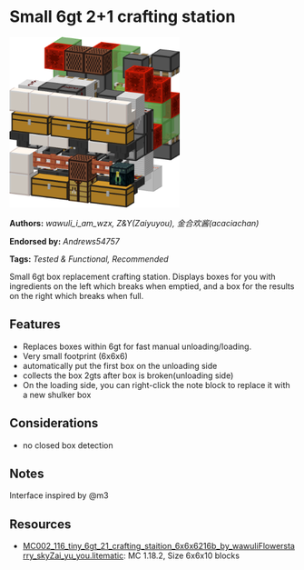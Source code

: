# Small 6gt 2+1 crafting station
<img alt="area_render_2.png" src="images/area_render_2.png?raw=1" height="300px">

**Authors:** *wawuli_i_am_wzx, Z&Y(Zaiyuyou), 金合欢酱(acaciachan)*

**Endorsed by:** *Andrews54757*

**Tags:** *Tested & Functional, Recommended*

Small 6gt box replacement crafting station. Displays boxes for you with ingredients on the left which breaks when emptied, and a box for the results on the right which breaks when full.

## Features
- Replaces boxes within 6gt for fast manual unloading/loading.
- Very small footprint (6x6x6)
- automatically put the first box on the unloading side
- collects the box 2gts after box is broken(unloading side)
- On the loading side, you can right-click the note block to replace it with a new shulker box

## Considerations
- no closed box detection

## Notes
Interface inspired by @m3

## Resources
- [MC002_116_tiny_6gt_21_crafting_staition_6x6x6216b_by_wawuliFlowerstarry_skyZai_yu_you.litematic](attachments/MC002_116_tiny_6gt_21_crafting_staition_6x6x6216b_by_wawuliFlowerstarry_skyZai_yu_you.litematic): MC 1.18.2, Size 6x6x10 blocks
